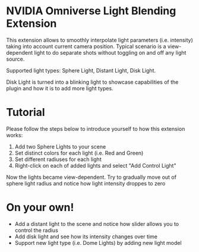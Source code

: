 # NVIDIA Omniverse Light Blending Extension

This extension allows to smoothly interpolate light parameters (i.e. intensity) taking into account current camera position. Typical scenario is a view-dependent light to do separate shots without toggling on and off any light source. 

Supported light types: Sphere Light, Distant Light, Disk Light.

Disk Light is turned into a blinking light to showcase capabilities of the plugin and how it is to add more light types.

# Tutorial

Please follow the steps below to introduce yourself to how this extension works:
1. Add two Sphere Lights to your scene
2. Set distinct colors for each light (i.e. Red and Green)
3. Set different radiuses for each light
4. Right-click on each of added lights and select "Add Control Light"

Now the lights became view-dependent. Try to gradually move out of sphere light radius and notice how light intensity droppes to zero

# On your own!

* Add a distant light to the scene and notice how slider allows you to control the radius
* Add disk light and see how its intensity changes over time
* Support new light type (i.e. Dome Lights) by adding new light model
